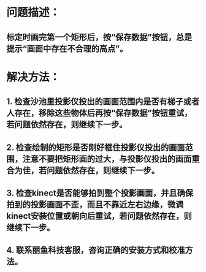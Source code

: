 # 问题描述：
## 标定时画完第一个矩形后，按“保存数据”按钮，总是提示“画面中存在不合理的高点”。
# 解决方法：
## 1. 检查沙池里投影仪投出的画面范围内是否有梯子或者人存在，移除这些物体后再按“保存数据”按钮重试，若问题依然存在，则继续下一步。
## 2. 检查绘制的矩形是否刚好框住投影仪投出的画面范围，注意不要把矩形画的过大，与投影仪投出的画面重合为佳，若问题依然存在，则继续下一步。
## 3. 检查kinect是否能够拍到整个投影画面，并且确保拍到的投影画面不歪，而且不靠近左右边缘，微调kinect安装位置或朝向后重试，若问题依然存在，则继续下一步。
## 4. 联系丽鱼科技客服，咨询正确的安装方式和校准方法。